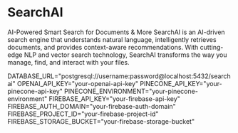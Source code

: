 # SearchAI
AI-Powered Smart Search for Documents &amp; More SearchAI is an AI-driven search engine that understands natural language, intelligently retrieves documents, and provides context-aware recommendations. With cutting-edge NLP and vector search technology, SearchAI transforms the way you manage, find, and interact with your files.

DATABASE_URL="postgresql://username:password@localhost:5432/searchai"
OPENAI_API_KEY="your-openai-api-key"
PINECONE_API_KEY="your-pinecone-api-key"
PINECONE_ENVIRONMENT="your-pinecone-environment"
FIREBASE_API_KEY="your-firebase-api-key"
FIREBASE_AUTH_DOMAIN="your-firebase-auth-domain"
FIREBASE_PROJECT_ID="your-firebase-project-id"
FIREBASE_STORAGE_BUCKET="your-firebase-storage-bucket"
